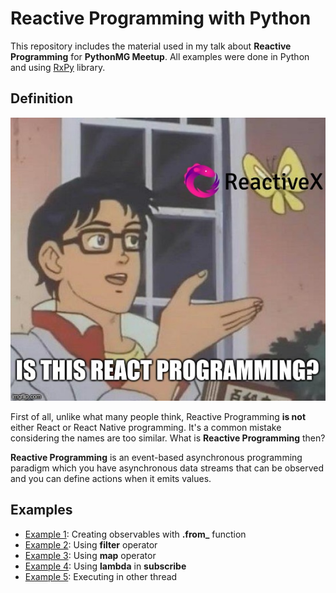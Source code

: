 # Reactive Programming with Python

This repository includes the material used in my talk about **Reactive Programming** for **PythonMG Meetup**. All examples were done in Python and using [RxPy](https://github.com/ReactiveX/RxPY) library.

## Definition

<p align="center">
  <img src="img/2f22qu.jpg" />
</p>

First of all, unlike what many people think, Reactive Programming **is not** either React or React Native programming. It's a common mistake considering the names are too similar. What is **Reactive Programming** then?

**Reactive Programming** is an event-based asynchronous programming paradigm which you have asynchronous data streams that can be observed and you can define actions when it emits values.

## Examples
- [Example 1](example1/): Creating observables with **.from_** function
- [Example 2](example2/): Using **filter** operator
- [Example 3](example3/): Using **map** operator
- [Example 4](example4/): Using **lambda** in **subscribe**
- [Example 5](example5/): Executing in other thread

